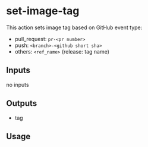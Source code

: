 # set-image-tag

This action sets image tag based on GitHub event type:

- pull_request: `pr-<pr number>`
- push: `<branch>-<github short sha>`
- others: `<ref_name>` (release: tag name)

## Inputs

no inputs

## Outputs

- tag

## Usage

```yaml

```
